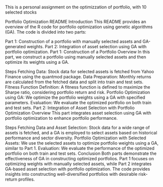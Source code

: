 This is a personal assignment on the optimizzation of portfolio, with 10 selected stocks

Portfolio Optimization README
Introduction
This README provides an overview of the R code for portfolio optimization using genetic algorithms (GA). The code is divided into two parts:

Part 1: Construction of a portfolio with manually selected assets and GA-generated weights.
Part 2: Integration of asset selection using GA with portfolio optimization.
Part 1: Construction of a Portfolio
Overview
In this part, we construct a portfolio using manually selected assets and then optimize its weights using a GA.

Steps
Fetching Data: Stock data for selected assets is fetched from Yahoo Finance using the quantmod package.
Data Preparation: Monthly returns are calculated from the fetched data and split into train and test sets.
Fitness Function Definition: A fitness function is defined to maximize the Sharpe ratio, considering portfolio return and risk.
Portfolio Optimization using GA: We optimize the portfolio weights using a GA with specified parameters.
Evaluation: We evaluate the optimized portfolio on both train and test sets.
Part 2: Integration of Asset Selection with Portfolio Optimization
Overview
This part integrates asset selection using GA with portfolio optimization to enhance portfolio performance.

Steps
Fetching Data and Asset Selection: Stock data for a wide range of assets is fetched, and a GA is employed to select assets based on historical performance and sector diversity.
Portfolio Optimization with Selected Assets: We use the selected assets to optimize portfolio weights using a GA, similar to Part 1.
Evaluation: We evaluate the performance of the optimized portfolio on both train and test sets.
Conclusion
Both parts demonstrate the effectiveness of GA in constructing optimized portfolios. Part 1 focuses on optimizing weights with manually selected assets, while Part 2 integrates GA-based asset selection with portfolio optimization. The code provides insights into constructing well-diversified portfolios with desirable risk-return profiles.
